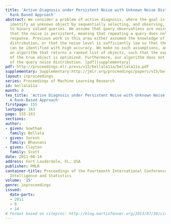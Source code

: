 ```yaml
---
title: 'Active Diagnosis under Persistent Noise with Unknown Noise Distribution: A
  Rank-Based Approach'
abstract: We consider a problem of active diagnosis, where the goal is to efficiently
  identify an unknown object by sequentially selecting, and observing, the responses
  to binary valued queries. We assume that query observations are noisy, and further
  that the noise is persistent, meaning that repeating a query does not change the
  response. Previous work in this area either assumed the knowledge of the query noise
  distribution, or that the noise level is sufficiently low so that the unknown object
  can be identified with high accuracy. We make no such assumptions, and introduce
  an algorithm that returns a ranked list of objects, such that the expected rank
  of the true object is optimized. Furthermore, our algorithm does not require knowledge
  of the query noise distribution. [pdf][supplementary]
pdf: http://proceedings.mlr.press/v15/bellala11a/bellala11a.pdf
supplementary: Supplementary:http://jmlr.org/proceedings/papers/v15/bellala11a/bellala11aSupple.pdf
layout: inproceedings
series: Proceedings of Machine Learning Research
id: bellala11a
month: 0
tex_title: 'Active Diagnosis under Persistent Noise with Unknown Noise Distribution:
  A Rank-Based Approach'
firstpage: 155
lastpage: 163
page: 155-163
sections: 
author:
- given: Gowtham
  family: Bellala
- given: Suresh
  family: Bhavnani
- given: Clayton
  family: Scott
date: 2011-06-14
address: Fort Lauderdale, FL, USA
publisher: PMLR
container-title: Proceedings of the Fourteenth International Conference on Artificial
  Intelligence and Statistics
volume: '15'
genre: inproceedings
issued:
  date-parts:
  - 2011
  - 6
  - 14
# Format based on citeproc: http://blog.martinfenner.org/2013/07/30/citeproc-yaml-for-bibliographies/
---
```

